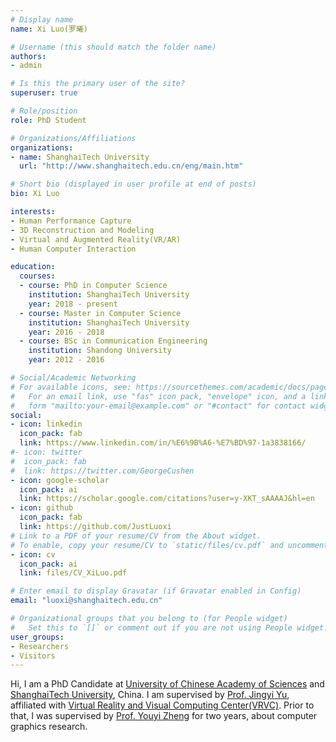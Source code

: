 ```yaml
---
# Display name
name: Xi Luo(罗曦)

# Username (this should match the folder name)
authors:
- admin

# Is this the primary user of the site?
superuser: true

# Role/position
role: PhD Student

# Organizations/Affiliations
organizations:
- name: ShanghaiTech University
  url: "http://www.shanghaitech.edu.cn/eng/main.htm"

# Short bio (displayed in user profile at end of posts)
bio: Xi Luo

interests:
- Human Performance Capture 
- 3D Reconstruction and Modeling
- Virtual and Augmented Reality(VR/AR) 
- Human Computer Interaction

education:
  courses:
  - course: PhD in Computer Science
    institution: ShanghaiTech University
    year: 2018 - present
  - course: Master in Computer Science
    institution: ShanghaiTech University
    year: 2016 - 2018
  - course: BSc in Communication Engineering
    institution: Shandong University
    year: 2012 - 2016

# Social/Academic Networking
# For available icons, see: https://sourcethemes.com/academic/docs/page-builder/#icons
#   For an email link, use "fas" icon pack, "envelope" icon, and a link in the
#   form "mailto:your-email@example.com" or "#contact" for contact widget.
social:
- icon: linkedin
  icon_pack: fab
  link: https://www.linkedin.com/in/%E6%9B%A6-%E7%BD%97-1a3838166/ 
#- icon: twitter
#  icon_pack: fab
#  link: https://twitter.com/GeorgeCushen
- icon: google-scholar
  icon_pack: ai
  link: https://scholar.google.com/citations?user=y-XKT_sAAAAJ&hl=en
- icon: github
  icon_pack: fab
  link: https://github.com/JustLuoxi
# Link to a PDF of your resume/CV from the About widget.
# To enable, copy your resume/CV to `static/files/cv.pdf` and uncomment the lines below.
- icon: cv
  icon_pack: ai
  link: files/CV_XiLuo.pdf

# Enter email to display Gravatar (if Gravatar enabled in Config)
email: "luoxi@shanghaitech.edu.cn"

# Organizational groups that you belong to (for People widget)
#   Set this to `[]` or comment out if you are not using People widget.
user_groups:
- Researchers
- Visitors
---
```


Hi, I am a PhD Candidate at [University of Chinese Academy of Sciences](https://english.ucas.ac.cn/) and [ShanghaiTech University](http://www.shanghaitech.edu.cn/eng/main.htm), China. I am supervised by [Prof. Jingyi Yu](http://vic.shanghaitech.edu.cn/vrvc/en/people/jingyi-yu/), affiliated with [Virtual Reality and Visual Computing Center(VRVC)](http://vic.shanghaitech.edu.cn/vrvc/en/). Prior to that, I was supervised by [Prof. Youyi Zheng](http://youyizheng.net/) for two years, about computer graphics research. 
